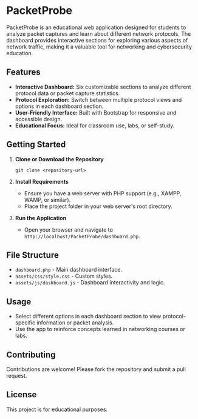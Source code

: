 # PacketProbe

PacketProbe is an educational web application designed for students to analyze packet captures and learn about different network protocols. The dashboard provides interactive sections for exploring various aspects of network traffic, making it a valuable tool for networking and cybersecurity education.

## Features

- **Interactive Dashboard:** Six customizable sections to analyze different protocol data or packet capture statistics.
- **Protocol Exploration:** Switch between multiple protocol views and options in each dashboard section.
- **User-Friendly Interface:** Built with Bootstrap for responsive and accessible design.
- **Educational Focus:** Ideal for classroom use, labs, or self-study.

## Getting Started

1. **Clone or Download the Repository**
   ```
   git clone <repository-url>
   ```

2. **Install Requirements**
   - Ensure you have a web server with PHP support (e.g., XAMPP, WAMP, or similar).
   - Place the project folder in your web server's root directory.

3. **Run the Application**
   - Open your browser and navigate to `http://localhost/PacketProbe/dashboard.php`.

## File Structure

- `dashboard.php` - Main dashboard interface.
- `assets/css/style.css` - Custom styles.
- `assets/js/dashboard.js` - Dashboard interactivity and logic.

## Usage

- Select different options in each dashboard section to view protocol-specific information or packet analysis.
- Use the app to reinforce concepts learned in networking courses or labs.

## Contributing

Contributions are welcome! Please fork the repository and submit a pull request.

## License

This project is for educational purposes.

